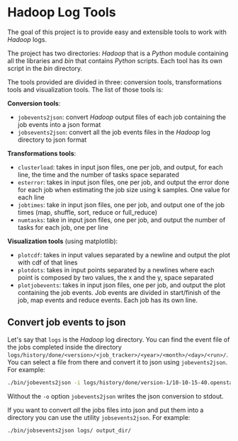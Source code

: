 # Hadoop Log Tools

The goal of this project is to provide easy and extensible tools to work with
*Hadoop* logs.

The project has two directories: *Hadoop* that is a *Python* module containing
all the libraries and *bin* that contains *Python* scripts. Each tool has its
own script in the *bin* directory.

The tools provided are divided in three: conversion tools, transformations tools
and visualization tools. The list of those tools is:

**Conversion tools**:

- `jobevents2json`: convert *Hadoop* output files of each job containing the
    job events into a json format
- `jobsevents2json`: convert all the job events files in the *Hadoop* log
    directory to json format

**Transformations tools**:

- `clusterload`: takes in input json files, one per job, and
   output, for each line, the time and the number of tasks space separated
- `esterror`: takes in input json files, one per job, and
   output the error done for each job when estimating the job size 
   using k samples. One value for each line
- `jobtimes`: take in input json files, one per job, and output one of the
   job times (map, shuffle, sort, reduce or full_reduce)
- `numtasks`: take in input json files, one per job, and output the number
    of tasks for each job, one per line

**Visualization tools** (using matplotlib):

- `plotcdf`: takes in input values separated by a newline and output the
    plot with cdf of that lines
- `plotdots`: takes in input points separated by a newlines where each point
    is composed by two values, the x and the y, space separated
- `plotjobevents`: takes in input json files, one per job, and output the
    plot containing the job events. Job events are divided in start/finish of
    the job, map events and reduce events. Each job has its own line.

## Convert job events to json

Let's say that `logs` is the *Hadoop* log directory. You can find the event
file of the jobs completed inside the directory
`logs/history/done/<version>/<job_tracker>/<year>/<month>/<day>/<run>/`.
You can select a file from there and convert it to json using `jobevents2json`.
For example:

```bash
./bin/jobevents2json -i logs/history/done/version-1/10-10-15-40.openstacklocal_1370025702265_/2013/05/31/000000/job_201305311841_0001_1370025764537_ubuntu_PigMix+L17
```

Without the `-o` option `jobevents2json` writes the json conversion to stdout.

If you want to convert *all* the jobs files into json and put them into a
directory you can use the utility `jobsevents2json`. For example:

```bash
./bin/jobsevents2json logs/ output_dir/
```
